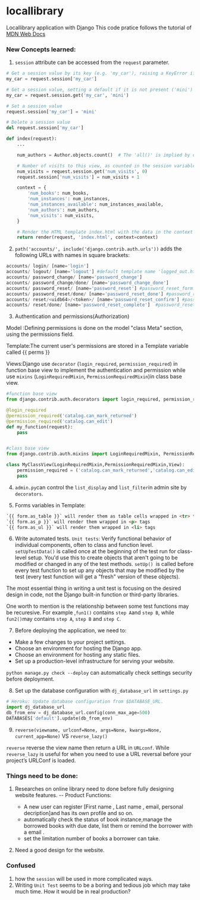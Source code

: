 # locallibrary

Locallibrary application with Django 
This code pratice follows the tutorial of [MDN Web Docs](https://developer.mozilla.org/en-US/docs/Learn/Server-side/Django)



### New Concepts learned:

1. `session` attribute can be accessed from the `request` parameter.
```python
# Get a session value by its key (e.g. 'my_car'), raising a KeyError if the key is not present
my_car = request.session['my_car']

# Get a session value, setting a default if it is not present ('mini')
my_car = request.session.get('my_car', 'mini')

# Set a session value
request.session['my_car'] = 'mini'

# Delete a session value
del request.session['my_car']

def index(request):
    ...

    num_authors = Author.objects.count()  # The 'all()' is implied by default.

    # Number of visits to this view, as counted in the session variable.
    num_visits = request.session.get('num_visits', 0)
    request.session['num_visits'] = num_visits + 1

    context = {
        'num_books': num_books,
        'num_instances': num_instances,
        'num_instances_available': num_instances_available,
        'num_authors': num_authors,
        'num_visits': num_visits,
    }

    # Render the HTML template index.html with the data in the context variable.
    return render(request, 'index.html', context=context)

```

2. `path('accounts/', include('django.contrib.auth.urls'))` adds the following URLs with names in square brackets:
```python
accounts/ login/ [name='login']
accounts/ logout/ [name='logout'] #default template name 'logged_out.html'
accounts/ password_change/ [name='password_change']
accounts/ password_change/done/ [name='password_change_done']
accounts/ password_reset/ [name='password_reset'] #password_reset_form.html
accounts/ password_reset/done/ [name='password_reset_done'] #password_reset_done.html
accounts/ reset/<uidb64>/<token>/ [name='password_reset_confirm'] #password_reset_confirm.html
accounts/ reset/done/ [name='password_reset_complete']  #password_reset_complte.html

```

3.  Authentication and permissions(Authorization)

Model :Defining permissions is done on the model "class Meta" section, using the permissions field.

Template:The current user's permissions are stored in a Template variable called {{ perms }}

Views:Django use `decorator` (`login_required`, `permission_required`) in function base view to implement the authentication and permission while use `mixins` (`LoginRequiredMixin`, `PermissionRequiredMixin`)in class base view.

```python
#function base view 
from django.contrib.auth.decorators import login_required, permission_required

@login_required
@permission_required('catalog.can_mark_returned')
@permission_required('catalog.can_edit')
def my_function(request):
    pass 


#class base view 
from django.contrib.auth.mixins import LoginRequiredMixin, PermissionRequiredMixin

class MyClassView(LoginRequiredMixin,PermissionRequiredMixin,View):
    permission_required = ('catalog.can_mark_returned','catalog.can_edit')
    pass

```

4. `admin.py`can control the `list_display` and `list_filter`in admin site by `decorators`.


5.  Forms variables in Template:
```html
`{{ form.as_table }}` will render them as table cells wrapped in <tr> tags
`{{ form.as_p }}` will render them wrapped in <p> tags
`{{ form.as_ul }}` will render them wrapped in <li> tags
```


6. Write automated tests. 
`Unit tests`: Verify functional behavior of individual components, often to class and function level.
`setUpTestData()` is called once at the beginning of the test run for class-level setup. You'd use this to create objects that aren't going to be modified or changed in any of the test methods.
`setUp() `is called before every test function to set up any objects that may be modified by the test (every test function will get a "fresh" version of these objects).

The most essential thing in writing a unit test is focusing on the desired design in code, not the  Django built-in function or third-party libraries.

One worth to mention is the relationship between some test functions may be recuresive. For example ,`fun1()` contains `step A`and `step B`, while `fun2()`may contains `step A`, `step B` and `step C`.

7. Before deploying the application, we need to:
- Make a few changes to your project settings.
- Choose an environment for hosting the Django app.
- Choose an environment for hosting any static files.
- Set up a production-level infrastructure for serving your website.

`python manage.py check --deploy` can automatically check settings security before deployment.

8. Set up the database configuration with `dj_database_url` in `settings.py`
```python
# Heroku: Update database configuration from $DATABASE_URL.
import dj_database_url
db_from_env = dj_database_url.config(conn_max_age=500)
DATABASES['default'].update(db_from_env)
```

9. `reverse(viewname, urlconf=None, args=None, kwargs=None, current_app=None)` VS `reverse_lazy()`

`reverse` reverse the view name then return a URL in `URLconf`.
While `reverse_lazy`  is useful for when you need to use a URL reversal before your project’s URLConf is loaded.

### Things need to be done:
1. Researches on online library  need to done before fully designing website features. -- Product Functions:

    - A new user can register [First name , Last name , email, personal decription]and has its own profile and so on. 
    - automatically check the status of book instance,manage the borrowed books with due date, list them or remind the borrower with a email .
    - set the limitation number  of books a borrower can take. 

2. Need a good design for the website.

### Confused

1. how the `session` will be used in more complicated ways.
2. Writing `Unit Test` seems to be a boring and tedious job which may take much time. How it would be in real production?    